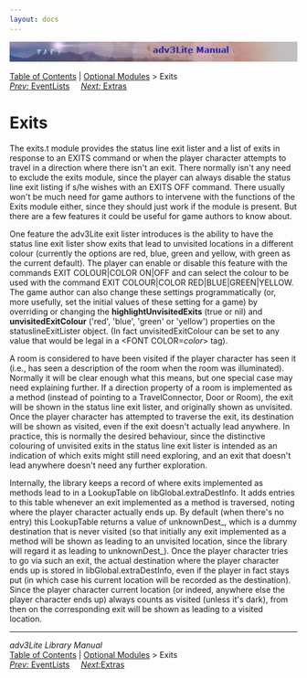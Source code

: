 ```yaml
---
layout: docs
---
```



<img src="topbar.jpg" data-border="0" />





<a href="toc.html" class="nav">Table of Contents</a> \|
<a href="optional.html" class="nav">Optional Modules</a> \> Exits  
<span class="navnp"><a href="eventlist.html" class="nav"><em>Prev:</em> EventLists</a>
    <a href="extra.html" class="nav"><em>Next:</em> Extras</a>    
</span>





# Exits

The exits.t module provides the status line exit lister and a list of
exits in response to an EXITS command or when the player character
attempts to travel in a direction where there isn't an exit. There
normally isn't any need to exclude the exits module, since the player
can always disable the status line exit listing if s/he wishes with an
EXITS OFF command. There usually won't be much need for game authors to
intervene with the functions of the Exits module either, since they
should just work if the module is present. But there are a few features
it could be useful for game authors to know about.

One feature the adv3Lite exit lister introduces is the ability to have
the status line exit lister show exits that lead to unvisited locations
in a different colour (currently the options are red, blue, green and
yellow, with green as the current default). The player can enable or
disable this feature with the commands <span class="cmdline">EXIT
COLOUR\|COLOR ON\|OFF</span> and can select the colour to be used with
the command <span class="cmdline">EXIT COLOUR\|COLOR
RED\|BLUE\|GREEN\|YELLOW</span>. The game author can also change these
settings programmatically (or, more usefully, set the initial values of
these setting for a game) by overriding or changing the
**highlightUnvisitedExits** (true or nil) and **unvisitedExitColour**
('red', 'blue', 'green' or 'yellow') properties on the
statuslineExitLister object. (In fact unvisitedExitColour can be set to
any value that would be legal in a \<FONT COLOR=*color*\> tag).

A room is considered to have been visited if the player character has
seen it (i.e., has seen a description of the room when the room was
illuminated). Normally it will be clear enough what this means, but one
special case may need explaining further. If a direction property of a
room is implemented as a method (instead of pointing to a
TravelConnector, Door or Room), the exit will be shown in the status
line exit lister, and originally shown as unvisited. Once the player
character has attempted to traverse the exit, its destination will be
shown as visited, even if the exit doesn't actually lead anywhere. In
practice, this is normally the desired behaviour, since the distinctive
colouring of unvisited exits in the status line exit lister is intended
as an indication of which exits might still need exploring, and an exit
that doesn't lead anywhere doesn't need any further exploration.

Internally, the library keeps a record of where exits implemented as
methods lead to in a LookupTable on libGlobal.extraDestInfo. It adds
entries to this table whenever an exit implemented as a method is
traversed, noting where the player character actually ends up. By
default (when there's no entry) this LookupTable returns a value of
unknownDest\_, which is a dummy destination that is never visited (so
that initially any exit implemented as a method will be shown as leading
to an unvisited location, since the library will regard it as leading to
unknownDest\_). Once the player character tries to go via such an exit,
the actual destination where the player character ends up is stored in
libGlobal.extraDestInfo, even if the player in fact stays put (in which
case his current location will be recorded as the destination). Since
the player character current location (or indeed, anywhere else the
player character ends up) always counts as visited (unless it's dark),
from then on the corresponding exit will be shown as leading to a
visited location.



------------------------------------------------------------------------



*adv3Lite Library Manual*  
<a href="toc.html" class="nav">Table of Contents</a> \|
<a href="optional.html" class="nav">Optional Modules</a> \> Exits  
<span class="navnp"><a href="eventlist.html" class="nav"><em>Prev:</em> EventLists</a>
    <a href="extra.html" class="nav"><em>Next:</em>Extras</a>     </span>


